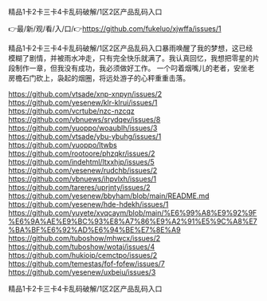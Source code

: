 精品1卡2卡三卡4卡乱码破解/1区2区产品乱码入口

👉最/新/观/看/入/口/👉https://github.com/fukeluo/xjwffa/issues/1

精品1卡2卡三卡4卡乱码破解/1区2区产品乱码入口暴雨唤醒了我的梦想，这已经模糊了剧情，并被雨水冲走，只有完全快乐就满了。我认真回忆，我想把零星的片段制作一章，但我没有成功，我必须做好工作。
一个叼着烟嘴儿的老者，安坐老房檐石门砍上，袅起的烟圈，将远处游子的心秤重重击落。


https://github.com/vtsade/xnp-xnpyn/issues/2
https://github.com/yesenew/klr-klrui/issues/1
https://github.com/vcrtube/nzc-nzcqz
https://github.com/vbnuews/srydqev/issues/8
https://github.com/yuoppo/woaublh/issues/3
https://github.com/vtsade/ybu-ybuhg/issues/1
https://github.com/yuoppo/ltwbs
https://github.com/rootoore/phzqkr/issues/2
https://github.com/indehtml/ltxxhjp/issues/5
https://github.com/yesenew/rudchb/issues/2
https://github.com/vbnuews/ihpvlxh/issues/1
https://github.com/tareres/uprjnty/issues/2
https://github.com/yesenew/bbyham/blob/main/README.md
https://github.com/yesenew/hde-hdekh/issues/1
https://github.com/yuyete/xvqcaym/blob/main/%E6%99%A8%E9%92%9F%E6%9A%AE%E9%BC%93%E8%A7%86%E9%A2%91%E5%9C%A8%E7%BA%BF%E6%92%AD%E6%94%BE%E7%8E%A9
https://github.com/tuboshow/mhwcx/issues/2
https://github.com/tuboshow/wotaj/issues/4
https://github.com/hukioip/cemctpo/issues/2
https://github.com/temestas/fof-fofew/issues/7
https://github.com/yesenew/uxbeiu/issues/3

精品1卡2卡三卡4卡乱码破解/1区2区产品乱码入口
